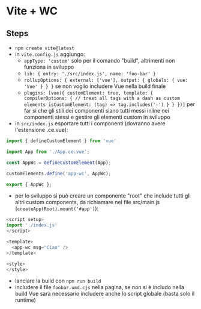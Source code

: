 # Vite + WC

## Steps

* `npm create vite@latest`
* in `vite.config.js` aggiungo:
    * `appType: 'custom'` solo per il comando "build", altrimenti non funziona in sviluppo
    * `lib: {
      entry: './src/index.js',
      name: 'foo-bar'
    }`
    * `rollupOptions: {
      external: ['vue'],
      output: {
        globals: {
          vue: 'Vue'
        }
      }
    }` se non voglio includere Vue nella build finale
    * `plugins: [vue({
        customElement: true,
        template: {
        compilerOptions: {
          // treat all tags with a dash as custom elements
          isCustomElement: (tag) => tag.includes('-')
        }
      }
    })]` per far si che gli stili dei componenti siano tutti messi inline nei componenti stessi e gestire gli elementi custom in sviluppo
* in `src/index.js` esportare tutti i componenti (dovranno avere l'estensione .ce.vue):

```js
import { defineCustomElement } from 'vue'

import App from './App.ce.vue';

const AppWc = defineCustomElement(App);

customElements.define('app-wc', AppWc);

export { AppWc };
```
* per lo sviluppo si può creare un componente "root" che include tutti gli altri custom components, da richiamare nel file src/main.js (`createApp(Root).mount('#app')`):
```js
<script setup>
import './index.js'
</script>

<template>
  <app-wc msg="Ciao" />
</template>

<style>
</style>
```
* lanciare la build con `npm run build`
* includere il file `foobar.umd.cjs` nella pagina, se non si è includo nella build Vue sarà necessario includere anche lo script globale (basta solo il runtime)